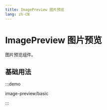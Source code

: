 ```yaml
---
title: ImagePreview 图片预览
lang: zh-CN
---
```


# ImagePreview 图片预览

图片预览组件。

## 基础用法

:::demo 

image-preview/basic

:::
